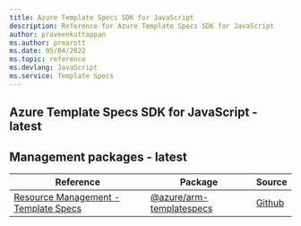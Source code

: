 ```yaml
---
title: Azure Template Specs SDK for JavaScript
description: Reference for Azure Template Specs SDK for JavaScript
author: praveenkuttappan
ms.author: prmarott
ms.date: 05/04/2022
ms.topic: reference
ms.devlang: JavaScript
ms.service: Template Specs
---
```

## Azure Template Specs SDK for JavaScript - latest
## Management packages - latest
| Reference | Package | Source |
|---|---|---|
|[Resource Management - Template Specs](javascript/api/overview/azure/arm-templatespecs-readme)|[@azure/arm-templatespecs](https://www.npmjs.com/package/@azure/arm-templatespecs)|[Github](https://github.com/Azure/azure-sdk-for-js/blob/main/sdk/templatespecs/arm-templatespecs)|

